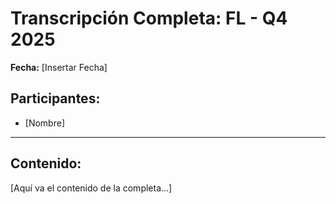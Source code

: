 # Transcripción Completa: FL - Q4 2025

**Fecha:** [Insertar Fecha]

## Participantes:
* [Nombre]

---

## Contenido:

[Aquí va el contenido de la completa...]